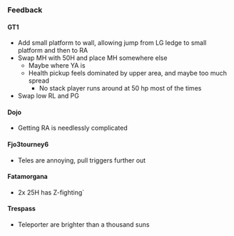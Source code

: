 ### Feedback

#### GT1

- Add small platform to wall, allowing jump from LG ledge to small platform and then to RA
- Swap MH with 50H and place MH somewhere else
    - Maybe where YA is
    - Health pickup feels dominated by upper area, and maybe too much spread
        - No stack player runs around at 50 hp most of the times
- Swap low RL and PG

#### Dojo
- Getting RA is needlessly complicated

#### Fjo3tourney6
- Teles are annoying, pull triggers further out

#### Fatamorgana
 - 2x 25H has Z-fighting`

#### Trespass
- Teleporter are brighter than a thousand suns